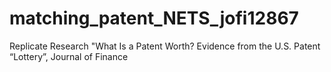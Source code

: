 # matching_patent_NETS_jofi12867
Replicate Research "What Is a Patent Worth? Evidence from the U.S. Patent “Lottery”, Journal of Finance
